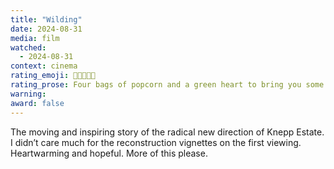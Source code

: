 ```yaml
---
title: "Wilding"
date: 2024-08-31
media: film
watched:
  - 2024-08-31
context: cinema
rating_emoji: 🍿🍿🍿🍿💚
rating_prose: Four bags of popcorn and a green heart to bring you some hope.
warning:
award: false
---
```


The moving and inspiring story of the radical new direction of Knepp Estate. I didn’t care much for the reconstruction vignettes on the first viewing. Heartwarming and hopeful. More of this please.
